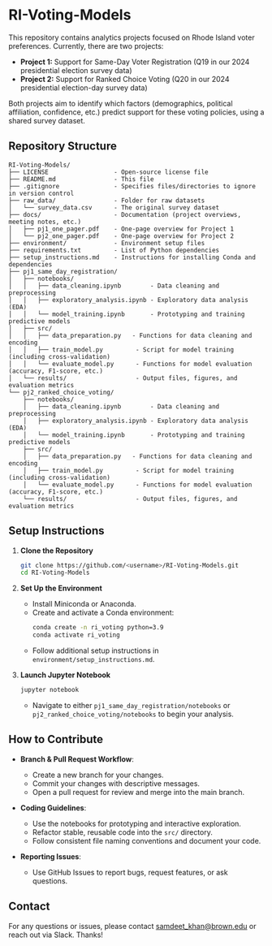 # RI-Voting-Models

This repository contains analytics projects focused on Rhode Island voter preferences. Currently, there are two projects:

- **Project 1:** Support for Same-Day Voter Registration (Q19 in our 2024 presidential election survey data)  
- **Project 2:** Support for Ranked Choice Voting (Q20 in our 2024 presidential election-day survey data)

Both projects aim to identify which factors (demographics, political affiliation, confidence, etc.) predict support for these voting policies, using a shared survey dataset.

## Repository Structure

```text
RI-Voting-Models/
├── LICENSE                  - Open-source license file
├── README.md                - This file
├── .gitignore               - Specifies files/directories to ignore in version control
├── raw_data/                - Folder for raw datasets
│   └── survey_data.csv      - The original survey dataset
├── docs/                    - Documentation (project overviews, meeting notes, etc.)
│   ├── pj1_one_pager.pdf    - One-page overview for Project 1
│   └── pj2_one_pager.pdf    - One-page overview for Project 2
├── environment/             - Environment setup files
├── requirements.txt         - List of Python dependencies
├── setup_instructions.md    - Instructions for installing Conda and dependencies
├── pj1_same_day_registration/
│   ├── notebooks/
│   │   ├── data_cleaning.ipynb        - Data cleaning and preprocessing
│   │   ├── exploratory_analysis.ipynb - Exploratory data analysis (EDA)
│   │   └── model_training.ipynb       - Prototyping and training predictive models
│   ├── src/
│   │   ├── data_preparation.py   - Functions for data cleaning and encoding
│   │   ├── train_model.py         - Script for model training (including cross-validation)
│   │   └── evaluate_model.py      - Functions for model evaluation (accuracy, F1-score, etc.)
│   └── results/                   - Output files, figures, and evaluation metrics
└── pj2_ranked_choice_voting/
    ├── notebooks/
    │   ├── data_cleaning.ipynb        - Data cleaning and preprocessing
    │   ├── exploratory_analysis.ipynb - Exploratory data analysis (EDA)
    │   └── model_training.ipynb       - Prototyping and training predictive models
    ├── src/
    │   ├── data_preparation.py   - Functions for data cleaning and encoding
    │   ├── train_model.py         - Script for model training (including cross-validation)
    │   └── evaluate_model.py      - Functions for model evaluation (accuracy, F1-score, etc.)
    └── results/                   - Output files, figures, and evaluation metrics
```

## Setup Instructions

1. **Clone the Repository**
   ```bash
   git clone https://github.com/<username>/RI-Voting-Models.git
   cd RI-Voting-Models
   ```

2. **Set Up the Environment**
   - Install Miniconda or Anaconda.
   - Create and activate a Conda environment:
     ```bash
     conda create -n ri_voting python=3.9
     conda activate ri_voting
     ```
   - Follow additional setup instructions in `environment/setup_instructions.md`.

3. **Launch Jupyter Notebook**
   ```bash
   jupyter notebook
   ```
   - Navigate to either `pj1_same_day_registration/notebooks` or `pj2_ranked_choice_voting/notebooks` to begin your analysis.

## How to Contribute

- **Branch & Pull Request Workflow**:
  - Create a new branch for your changes.
  - Commit your changes with descriptive messages.
  - Open a pull request for review and merge into the main branch.

- **Coding Guidelines**:
  - Use the notebooks for prototyping and interactive exploration.
  - Refactor stable, reusable code into the `src/` directory.
  - Follow consistent file naming conventions and document your code.

- **Reporting Issues**:
  - Use GitHub Issues to report bugs, request features, or ask questions.

## Contact

For any questions or issues, please contact [samdeet_khan@brown.edu](mailto:samdeet_khan@brown.edu) or reach out via Slack. Thanks!
